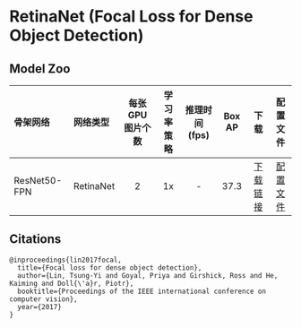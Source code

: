 # RetinaNet (Focal Loss for Dense Object Detection)

## Model Zoo

| 骨架网络         | 网络类型        | 每张GPU图片个数 | 学习率策略 |推理时间(fps)| Box AP |  下载  | 配置文件 |
| :------------- | :------------- | :-----------: | :------: | :--------: |:-----: | :----: | :----: |
| ResNet50-FPN   | RetinaNet      |    2          |   1x     |    -       |  37.3  | [下载链接](https://paddledet.bj.bcebos.com/models/retinanet_r50_fpn_1x_coco.pdparams) | [配置文件](./retinanet_r50_fpn_1x_coco.yml) |


## Citations
```
@inproceedings{lin2017focal,
  title={Focal loss for dense object detection},
  author={Lin, Tsung-Yi and Goyal, Priya and Girshick, Ross and He, Kaiming and Doll{\'a}r, Piotr},
  booktitle={Proceedings of the IEEE international conference on computer vision},
  year={2017}
}
```
